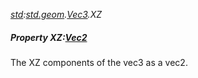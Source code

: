 _[std](../../modules/std/std-module.md):[std.geom](../../modules/std/std-geom.md).[Vec3<T>](../../modules/std/std-geom-vec3.md).XZ_
##### Property XZ:[Vec2](../../modules/std/std-geom-vec2.md)<T>
The XZ components of the vec3 as a vec2.
